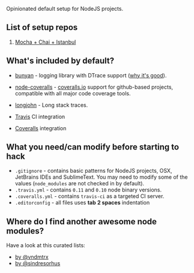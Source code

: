 Opinionated default setup for NodeJS projects.

## List of setup repos

1. [Mocha + Chai + Istanbul](https://github.com/mr-mig/nodejs-starter/tree/mocha-chai-istanbul)

## What's included by default?

* [bunyan](https://github.com/trentm/node-bunyan) - logging library with DTrace support ([why it's good](https://github.com/trentm/node-bunyan#runtime-log-snooping-via-dtrace)).
* [node-coveralls](https://github.com/cainus/node-coveralls) - [coveralls.io](https://coveralls.io/) support for github-based projects, compatible with all major code coverage tools.
* [longjohn](https://github.com/mattinsler/longjohn) - Long stack traces.

* [Travis](https://travis-ci.org/) CI integration
* [Coveralls](https://coveralls.io) integration

## What you need/can modify before starting to hack

* `.gitignore` - contains basic patterns for NodeJS projects, OSX, JetBrains IDEs and SublimeText. You may need to modify some of the values (`node_modules` are not checked in by default).
* `.travis.yml` - contains `0.11` and `0.10` node binary versions.
* `.coveralls.yml` - contains `travis-ci` as a targeted CI server. 
* `.editorconfig` - all files uses **tab** **2 spaces** indentation

## Where do I find another awesome node modules?

Have a look at this curated lists:

* [by @vndmtrx](https://github.com/vndmtrx/awesome-nodejs) 
* [by @sindresorhus](https://github.com/sindresorhus/awesome-nodejs)